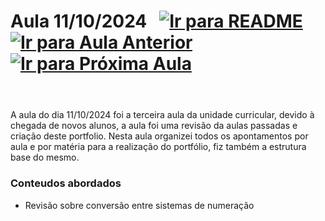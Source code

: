 # Aula 11/10/2024 &nbsp; [![Ir para README](https://img.shields.io/badge/Indice-Verde?style=for-the-badge)](../README.md#indice)[![Ir para Aula Anterior](https://img.shields.io/badge/Anterior-Aula%202-007ACC?style=for-the-badge)](../aulas/04-10-2024.md) [![Ir para Próxima Aula](https://img.shields.io/badge/Próxima-Aula%204-007ACC?style=for-the-badge)](../aulas/18-10-2024.md)

### <div style="display: flex; justify-content: space-between;"></div>

<br>
A aula do dia 11/10/2024 foi a terceira aula da unidade curricular, devido à chegada de novos alunos, a aula foi uma revisão da aulas passadas e criação deste portfolio.
Nesta aula organizei todos os apontamentos por aula e por matéria para a realização do portfólio, fiz também a estrutura base do mesmo.

### Conteudos abordados

- Revisão sobre conversão entre sistemas de numeração

